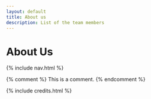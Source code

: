 ```yaml
---
layout: default
title: About us
description: List of the team members
---
```


# About Us

{% include nav.html %}

{% comment %} This is a comment. {% endcomment %}

{% include credits.html %}
